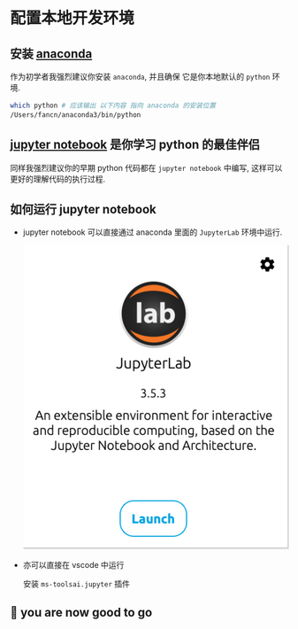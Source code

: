 # 配置本地开发环境

## 安装 [anaconda](https://www.anaconda.com/)

作为初学者我强烈建议你安装 `anaconda`, 并且确保 它是你本地默认的 `python` 环境.

```bash
which python # 应该输出 以下内容 指向 anaconda 的安装位置
/Users/fancn/anaconda3/bin/python
```

## [jupyter notebook](https://jupyter.org/) 是你学习 python 的最佳伴侣

同样我强烈建议你的早期 python 代码都在 `jupyter notebook` 中编写, 这样可以更好的理解代码的执行过程.

## 如何运行 jupyter notebook

- jupyter notebook 可以直接通过 anaconda 里面的 `JupyterLab` 环境中运行.

  ![JupyterLab](../assets/JupeterLab.png)

- 亦可以直接在 vscode 中运行

  安装 `ms-toolsai.jupyter` 插件

## 🚀 you are now good to go
